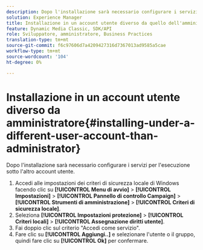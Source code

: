 ```yaml
---
description: Dopo l'installazione sarà necessario configurare i servizi per l'esecuzione sotto l'altro account utente.
solution: Experience Manager
title: Installazione in un account utente diverso da quello dell'amministratore
feature: Dynamic Media Classic, SDK/API
role: Sviluppatore, amministratore, Business Practices
translation-type: tm+mt
source-git-commit: f6c97606d7a4209427316d7367013ad9585a5cae
workflow-type: tm+mt
source-wordcount: '104'
ht-degree: 0%

---
```



# Installazione in un account utente diverso da amministratore{#installing-under-a-different-user-account-than-administrator}

Dopo l&#39;installazione sarà necessario configurare i servizi per l&#39;esecuzione sotto l&#39;altro account utente.

1. Accedi alle impostazioni dei criteri di sicurezza locale di Windows facendo clic su **[!UICONTROL Menu di avvio]** > **[!UICONTROL Impostazioni]** > **[!UICONTROL Pannello di controllo Campaign]** > **[!UICONTROL Strumenti di amministrazione]** > **[!UICONTROL Criteri di sicurezza locale]**.
1. Seleziona **[!UICONTROL Impostazioni protezione]** > **[!UICONTROL Criteri locali]** > **[!UICONTROL Assegnazione diritti utente]**.
1. Fai doppio clic sul criterio &quot;Accedi come servizio&quot;.
1. Fare clic su **[!UICONTROL Aggiungi..]** e selezionare l&#39;utente o il gruppo, quindi fare clic su **[!UICONTROL Ok]** per confermare.
